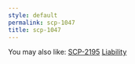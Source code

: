 ```yaml
---
style: default
permalink: scp-1047
title: scp-1047
---
```

You may also like:
[SCP-2195](http://scp-wiki.net/scp-2195)
[Liability](http://scp-wiki.net/liability)